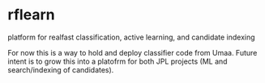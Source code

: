 # rflearn
platform for realfast classification, active learning, and candidate indexing

For now this is a way to hold and deploy classifier code from Umaa. 
Future intent is to grow this into a platofrm for both JPL projects (ML and search/indexing of candidates).
